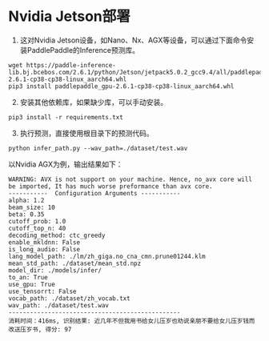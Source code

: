 # Nvidia Jetson部署

1. 这对Nvidia Jetson设备，如Nano、Nx、AGX等设备，可以通过下面命令安装PaddlePaddle的Inference预测库。
```shell
wget https://paddle-inference-lib.bj.bcebos.com/2.6.1/python/Jetson/jetpack5.0.2_gcc9.4/all/paddlepaddle_gpu-2.6.1-cp38-cp38-linux_aarch64.whl
pip3 install paddlepaddle_gpu-2.6.1-cp38-cp38-linux_aarch64.whl
```

2. 安装其他依赖库，如果缺少库，可以手动安装。
```shell
pip3 install -r requirements.txt
```

3. 执行预测，直接使用根目录下的预测代码。
```shell
python infer_path.py --wav_path=./dataset/test.wav
```

以Nvidia AGX为例，输出结果如下：
```
WARNING: AVX is not support on your machine. Hence, no_avx core will be imported, It has much worse preformance than avx core.
-----------  Configuration Arguments -----------
alpha: 1.2
beam_size: 10
beta: 0.35
cutoff_prob: 1.0
cutoff_top_n: 40
decoding_method: ctc_greedy
enable_mkldnn: False
is_long_audio: False
lang_model_path: ./lm/zh_giga.no_cna_cmn.prune01244.klm
mean_std_path: ./dataset/mean_std.npz
model_dir: ./models/infer/
to_an: True
use_gpu: True
use_tensorrt: False
vocab_path: ./dataset/zh_vocab.txt
wav_path: ./dataset/test.wav
------------------------------------------------
消耗时间：416ms, 识别结果: 近几年不但我用书给女儿压岁也劝说亲朋不要给女儿压岁钱而改送压岁书, 得分: 97
```